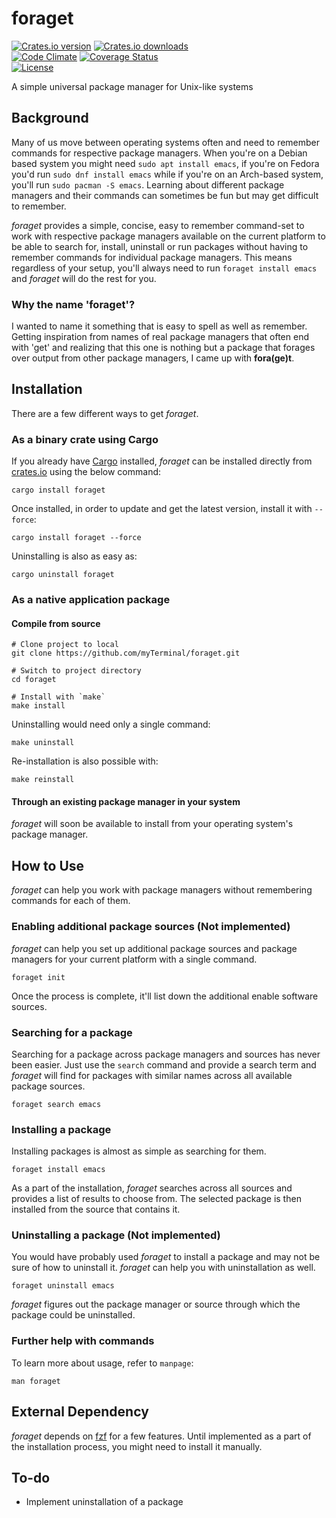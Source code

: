 # foraget

[![Crates.io version](https://img.shields.io/crates/v/foraget)](https://crates.io/crates/foraget)
[![Crates.io downloads](https://img.shields.io/crates/d/foraget)](https://crates.io/crates/foraget)  
[![Code Climate](https://codeclimate.com/github/myTerminal/foraget.png)](https://codeclimate.com/github/myTerminal/foraget)
[![Coverage Status](https://img.shields.io/coveralls/myTerminal/foraget.svg)](https://coveralls.io/r/myTerminal/foraget?branch=master)  
[![License](https://img.shields.io/github/license/myTerminal/foraget.svg)](https://opensource.org/licenses/MIT)

A simple universal package manager for Unix-like systems

## Background

Many of us move between operating systems often and need to remember commands for respective package managers. When you're on a Debian based system you might need `sudo apt install emacs`, if you're on Fedora you'd run `sudo dnf install emacs` while if you're on an Arch-based system, you'll run `sudo pacman -S emacs`. Learning about different package managers and their commands can sometimes be fun but may get difficult to remember.

*foraget* provides a simple, concise, easy to remember command-set to work with respective package managers available on the current platform to be able to search for, install, uninstall or run packages without having to remember commands for individual package managers. This means regardless of your setup, you'll always need to run `foraget install emacs` and *foraget* will do the rest for you.

### Why the name 'foraget'?

I wanted to name it something that is easy to spell as well as remember. Getting inspiration from names of real package managers that often end with 'get' and realizing that this one is nothing but a package that forages over output from other package managers, I came up with **fora(ge)t**.

## Installation

There are a few different ways to get *foraget*.

### As a binary crate using Cargo

If you already have [Cargo](https://github.com/rust-lang/cargo) installed, *foraget* can be installed directly from [crates.io](https://crates.io) using the below command:

    cargo install foraget

Once installed, in order to update and get the latest version, install it with `--force`:

    cargo install foraget --force

Uninstalling is also as easy as:

    cargo uninstall foraget

### As a native application package

#### Compile from source

    # Clone project to local
    git clone https://github.com/myTerminal/foraget.git

    # Switch to project directory
    cd foraget

    # Install with `make`
    make install

Uninstalling would need only a single command:

    make uninstall

Re-installation is also possible with:

    make reinstall

#### Through an existing package manager in your system

*foraget* will soon be available to install from your operating system's package manager.

## How to Use

*foraget* can help you work with package managers without remembering commands for each of them.

### Enabling additional package sources (Not implemented)

*foraget* can help you set up additional package sources and package managers for your current platform with a single command.

    foraget init

Once the process is complete, it'll list down the additional enable software sources.

### Searching for a package

Searching for a package across package managers and sources has never been easier. Just use the `search` command and provide a search term and *foraget* will find for packages with similar names across all available package sources.

    foraget search emacs

### Installing a package

Installing packages is almost as simple as searching for them.

    foraget install emacs

As a part of the installation, *foraget* searches across all sources and provides a list of results to choose from. The selected package is then installed from the source that contains it.

### Uninstalling a package (Not implemented)

You would have probably used *foraget* to install a package and may not be sure of how to uninstall it. *foraget* can help you with uninstallation as well.

    foraget uninstall emacs

*foraget* figures out the package manager or source through which the package could be uninstalled.

### Further help with commands

To learn more about usage, refer to `manpage`:

    man foraget

## External Dependency

*foraget* depends on [fzf](https://github.com/junegunn/fzf) for a few features. Until implemented as a part of the installation process, you might need to install it manually.

## To-do

* Implement uninstallation of a package
